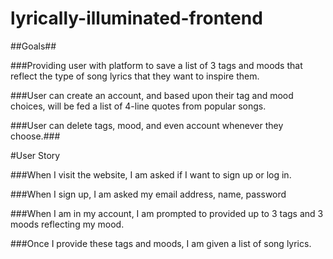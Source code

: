 # lyrically-illuminated-frontend

##Goals##

###Providing user with platform to save a list of 3 tags and moods that reflect the type of song lyrics that they want to inspire them.

###User can create an account, and based upon their tag and mood choices, will be fed a list of 4-line quotes from popular songs.

###User can delete tags, mood, and even account whenever they choose.###


#User Story

###When I visit the website, I am asked if I want to sign up or log in.

###When I sign up, I am asked my email address, name, password

###When I am in my account, I am prompted to provided up to 3 tags and 3 moods reflecting my mood.

###Once I provide these tags and moods, I am given a list of song lyrics.
